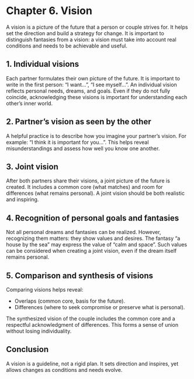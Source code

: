 <div style="page-break-before: always;"></div>

# Chapter 6. Vision

A vision is a picture of the future that a person or couple strives for. It helps set the direction and build a strategy for change. It is important to distinguish fantasies from a vision: a vision must take into account real conditions and needs to be achievable and useful.

## 1. Individual visions

Each partner formulates their own picture of the future. It is important to write in the first person: “I want…”, “I see myself…”. An individual vision reflects personal needs, dreams, and goals. Even if they do not fully coincide, acknowledging these visions is important for understanding each other’s inner world.

## 2. Partner’s vision as seen by the other

A helpful practice is to describe how you imagine your partner’s vision. For example: “I think it is important for you…”. This helps reveal misunderstandings and assess how well you know one another.

## 3. Joint vision

After both partners share their visions, a joint picture of the future is created. It includes a common core (what matches) and room for differences (what remains personal). A joint vision should be both realistic and inspiring.

## 4. Recognition of personal goals and fantasies

Not all personal dreams and fantasies can be realized. However, recognizing them matters: they show values and desires. The fantasy “a house by the sea” may express the value of “calm and space”. Such values can be considered when creating a joint vision, even if the dream itself remains personal.

## 5. Comparison and synthesis of visions

Comparing visions helps reveal:

- Overlaps (common core, basis for the future).
- Differences (where to seek compromise or preserve what is personal).

The synthesized vision of the couple includes the common core and a respectful acknowledgment of differences. This forms a sense of union without losing individuality.

## Conclusion

A vision is a guideline, not a rigid plan. It sets direction and inspires, yet allows changes as conditions and needs evolve.
